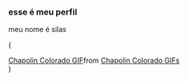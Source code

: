### esse é meu perfil
meu nome é silas

(<div class="tenor-gif-embed" data-postid="26955277" data-share-method="host" data-aspect-ratio="1.31148" data-width="100%"><a href="https://tenor.com/view/chapolin-colorado-gif-26955277">Chapolin Colorado GIF</a>from <a href="https://tenor.com/search/chapolin+colorado-gifs">Chapolin Colorado GIFs</a></div> <script type="text/javascript" async src="https://tenor.com/embed.js"></script>)
